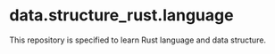 # data.structure_rust.language
This repository is specified to learn Rust language and data structure.
